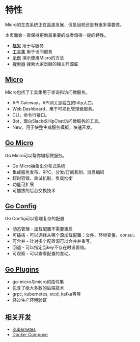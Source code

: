 # 特性

Micro的生态系统正在高速发展，但是目前还是有很多事要做。

本页面会一直保持更新最重要的或者值得一提的特性。

* [框架](https://github.com/micro/go-micro)
   用于写服务
* [工具集](https://github.com/micro/micro)
   用于访问服务
* [示例](https://github.com/micro/examples)
   演示使用Micro的方法
* [搜索器](https://micro.mu/explore/)
   搜索大家贡献的相关开源库

## [Micro](https://github.com/micro/micro)

Micro包括了工具集用于查询和访问微服务。

* API Gateway，API网关是独立的http入口。
* Web Dashboard，用于可视化管理微服务。
* CLI，命令行接口。
* Bot，面向Slack或HipChat访问微服务的工具。
* New，用于快整生成服务模板，快速开发。

## [Go Micro](https://github.com/micro/go-micro)

Go Micro可以帮你编写微服务。

* Go Micro抽象出分布式系统
* 集成服务发布、RPC、分发/订阅机制、消息编码
* 超时容错、重试机制、负载均衡
* 功能可扩展
* 可插拔的后台交换技术

## [Go Config](https://github.com/micro/go-config)

Go Config可以管理复杂的配置

* 动态管理 - 加载配置不需要重启
* 可插拔 - 可以选择从哪个源加载配置：文件、环境变量、consul。
* 可合并 - 针对多个配置源可以合并并重写。
* 回退 - 可以指定当key不存在时设置值。
* 可观察 - 可以查看配置的变动。

## [Go Plugins](https://github.com/micro/go-plugins)

* go-micro与micro的插件集
* 包含了绝大多数的后端技术
* grpc, kubernetes, etcd, kafka等等
* 经过生产环境验证

## 相关开发

* [Kubernetes](https://github.com/micro/kubernetes)
* [Docker Compose](https://github.com/micro/micro/blob/master/.compose.yml)

  


  


